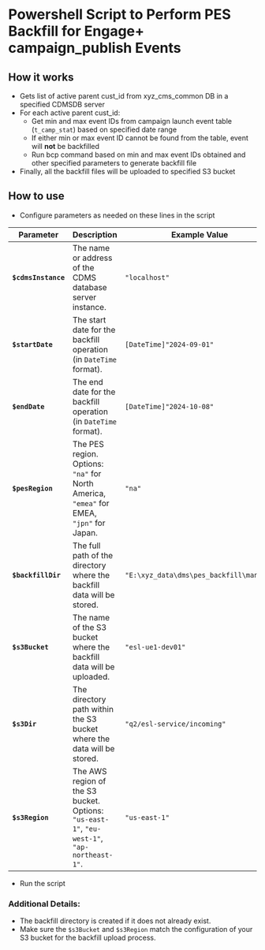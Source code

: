 # Powershell Script to Perform PES Backfill for Engage+ campaign_publish Events

## How it works

- Gets list of active parent cust_id from xyz_cms_common DB in a specified CDMSDB server
- For each active parent cust_id:
    - Get min and max event IDs from campaign launch event table (`t_camp_stat`) based on specified date range
    - If either min or max event ID cannot be found from the table, event will <b>not</b> be backfilled
    - Run bcp command based on min and max event IDs obtained and other specified parameters to generate backfill file
- Finally, all the backfill files will be uploaded to specified S3 bucket

## How to use

- Configure parameters as needed on these lines in the script

| Parameter              | Description                                                               | Example Value                             |
|------------------------|---------------------------------------------------------------------------|-------------------------------------------|
| **`$cdmsInstance`**     | The name or address of the CDMS database server instance.                  | `"localhost"`                             |
| **`$startDate`**        | The start date for the backfill operation (in `DateTime` format).          | `[DateTime]"2024-09-01"`                  |
| **`$endDate`**          | The end date for the backfill operation (in `DateTime` format).            | `[DateTime]"2024-10-08"`                  |
| **`$pesRegion`**        | The PES region. Options: `"na"` for North America, `"emea"` for EMEA, `"jpn"` for Japan. | `"na"`                                    |
| **`$backfillDir`**      | The full path of the directory where the backfill data will be stored.     | `"E:\xyz_data\dms\pes_backfill\manual"`   |
| **`$s3Bucket`**         | The name of the S3 bucket where the backfill data will be uploaded.        | `"esl-ue1-dev01"`                         |
| **`$s3Dir`**            | The directory path within the S3 bucket where the data will be stored.     | `"q2/esl-service/incoming"`               |
| **`$s3Region`**         | The AWS region of the S3 bucket. Options: `"us-east-1"`, `"eu-west-1"`, `"ap-northeast-1"`. | `"us-east-1"`                             |
- Run the script

### Additional Details:
- The backfill directory is created if it does not already exist.
- Make sure the `$s3Bucket` and `$s3Region` match the configuration of your S3 bucket for the backfill upload process.
